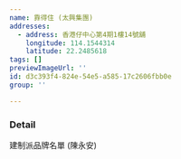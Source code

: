 ```yaml
---
name: 靠得住 (太興集團)
addresses:
  - address: 香港仔中心第4期1樓14號舖
    longitude: 114.1544314
    latitude: 22.2485618
tags: []
previewImageUrl: ''
id: d3c393f4-824e-54e5-a585-17c2606fbb0e
group: ''

---
```

### Detail
建制派品牌名單 (陳永安)

